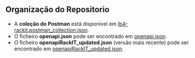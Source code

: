## Organização do Repositorio

* A **coleção do Postman** está disponível em [lb4-rackit.postman_collection.json](https://github.com/RackITPW/report/blob/main/docs/lb4-rackit.postman_collection.json).
* O ficheiro **openapi.json** pode ser encontrado em [openapi.json](https://github.com/RackITPW/report/blob/main/docs/openapi.json).
* O ficheiro **openapiRackIT_updated.json** (versão mais recente) pode ser encontrado em [openapiRackIT_updated.json](https://github.com/RackITPW/report/blob/main/docs/openapiRackIT_updated.json).
